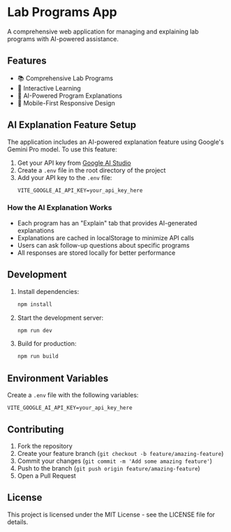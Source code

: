 # Lab Programs App

A comprehensive web application for managing and explaining lab programs with AI-powered assistance.

## Features

- 📚 Comprehensive Lab Programs
- 🎯 Interactive Learning
- 🤖 AI-Powered Program Explanations
- 📱 Mobile-First Responsive Design

## AI Explanation Feature Setup

The application includes an AI-powered explanation feature using Google's Gemini Pro model. To use this feature:

1. Get your API key from [Google AI Studio](https://makersuite.google.com/app/apikey)
2. Create a `.env` file in the root directory of the project
3. Add your API key to the `.env` file:
   ```
   VITE_GOOGLE_AI_API_KEY=your_api_key_here
   ```

### How the AI Explanation Works

- Each program has an "Explain" tab that provides AI-generated explanations
- Explanations are cached in localStorage to minimize API calls
- Users can ask follow-up questions about specific programs
- All responses are stored locally for better performance

## Development

1. Install dependencies:

   ```bash
   npm install
   ```

2. Start the development server:

   ```bash
   npm run dev
   ```

3. Build for production:
   ```bash
   npm run build
   ```

## Environment Variables

Create a `.env` file with the following variables:

```
VITE_GOOGLE_AI_API_KEY=your_api_key_here
```

## Contributing

1. Fork the repository
2. Create your feature branch (`git checkout -b feature/amazing-feature`)
3. Commit your changes (`git commit -m 'Add some amazing feature'`)
4. Push to the branch (`git push origin feature/amazing-feature`)
5. Open a Pull Request

## License

This project is licensed under the MIT License - see the LICENSE file for details.
